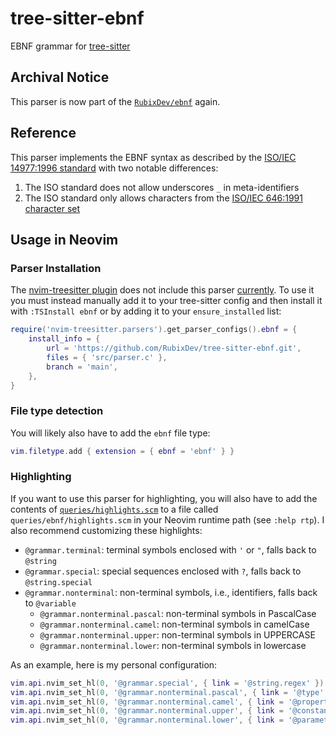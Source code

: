 # tree-sitter-ebnf

EBNF grammar for [tree-sitter](https://github.com/tree-sitter/tree-sitter)

## Archival Notice

This parser is now part of the
[`RubixDev/ebnf`](https://github.com/RubixDev/ebnf/tree/main/crates/tree-sitter-ebnf)
again.

## Reference

This parser implements the EBNF syntax as described by the
[ISO/IEC 14977:1996 standard](https://www.iso.org/standard/26153.html) with two
notable differences:

1. The ISO standard does not allow underscores `_` in meta-identifiers
2. The ISO standard only allows characters from the
   [ISO/IEC 646:1991 character set](https://www.iso.org/standard/4777.html)

## Usage in Neovim

### Parser Installation

The [nvim-treesitter plugin](https://github.com/nvim-treesitter/nvim-treesitter)
does not include this parser
[currently](https://github.com/nvim-treesitter/nvim-treesitter/pull/3574). To
use it you must instead manually add it to your tree-sitter config and then
install it with `:TSInstall ebnf` or by adding it to your `ensure_installed`
list:

```lua
require('nvim-treesitter.parsers').get_parser_configs().ebnf = {
    install_info = {
        url = 'https://github.com/RubixDev/tree-sitter-ebnf.git',
        files = { 'src/parser.c' },
        branch = 'main',
    },
}
```

### File type detection

You will likely also have to add the `ebnf` file type:

```lua
vim.filetype.add { extension = { ebnf = 'ebnf' } }
```

### Highlighting

If you want to use this parser for highlighting, you will also have to add the
contents of [`queries/highlights.scm`](./queries/highlights.scm) to a file
called `queries/ebnf/highlights.scm` in your Neovim runtime path (see
`:help rtp`). I also recommend customizing these highlights:

- `@grammar.terminal`: terminal symbols enclosed with `'` or `"`, falls back to
  `@string`
- `@grammar.special`: special sequences enclosed with `?`, falls back to
  `@string.special`
- `@grammar.nonterminal`: non-terminal symbols, i.e., identifiers, falls back to
  `@variable`
  - `@grammar.nonterminal.pascal`: non-terminal symbols in PascalCase
  - `@grammar.nonterminal.camel`: non-terminal symbols in camelCase
  - `@grammar.nonterminal.upper`: non-terminal symbols in UPPERCASE
  - `@grammar.nonterminal.lower`: non-terminal symbols in lowercase

As an example, here is my personal configuration:

```lua
vim.api.nvim_set_hl(0, '@grammar.special', { link = '@string.regex' })
vim.api.nvim_set_hl(0, '@grammar.nonterminal.pascal', { link = '@type' })
vim.api.nvim_set_hl(0, '@grammar.nonterminal.camel', { link = '@property' })
vim.api.nvim_set_hl(0, '@grammar.nonterminal.upper', { link = '@constant' })
vim.api.nvim_set_hl(0, '@grammar.nonterminal.lower', { link = '@parameter' })
```
